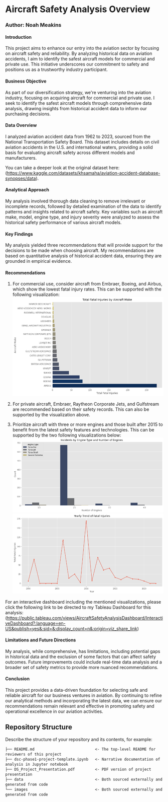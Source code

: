 # Aircraft Safety Analysis Overview

### Author: Noah Meakins

#### Introduction
This project aims to enhance our entry into the aviation sector by focusing on aircraft safety and reliability. By analyzing historical data on aviation accidents, I aim to identify the safest aircraft models for commercial and private use. This initiative underscores our commitment to safety and positions us as a trustworthy industry participant.

#### Business Objective
As part of our diversification strategy, we're venturing into the aviation industry, focusing on acquiring aircraft for commercial and private use. I seek to identify the safest aircraft models through comprehensive data analysis, drawing insights from historical accident data to inform our purchasing decisions.

#### Data Overview
I analyzed aviation accident data from 1962 to 2023, sourced from the National Transportation Safety Board. This dataset includes details on civil aviation accidents in the U.S. and international waters, providing a solid basis for evaluating aircraft safety across different models and manufacturers. 

You can take a deeper look at the original dataset here: (https://www.kaggle.com/datasets/khsamaha/aviation-accident-database-synopses/data). 

#### Analytical Approach
My analysis involved thorough data cleaning to remove irrelevant or incomplete records, followed by detailed examination of the data to identify patterns and insights related to aircraft safety. Key variables such as aircraft make, model, engine type, and injury severity were analyzed to assess the historical safety performance of various aircraft models.

#### Key Findings
My analysis yielded three recommendations that will provide support for the decisions to be made when choosing aircraft. My recommendations are based on quantitative analysis of historical accident data, ensuring they are grounded in empirical evidence.

#### Recommendations
1. For commercial use, consider aircraft from Embraer, Boeing, and Airbus, which show the lowest fatal injury rates. This can be supported with the following visualization: ![Bar Chart of Total Fatal Injuries by Aircraft Make](<images/Total Fatal Injuries by Aircraft Make.png>)

2. For private aircraft, Embraer, Raytheon Corporate Jets, and Gulfstream are recommended based on their safety records. This can also be supported by the visualization above. 

3. Prioritize aircraft with three or more engines and those built after 2015 to benefit from the latest safety features and technologies. This can be supported by the two following visualizations below: ![Incidents by Engine Type and Number of Engines](<images/Incidents by Engine Type and Number of Engines.png>) ![Trend of Fatal Injuries](<images/Yearly Trend of Fatal Injuries.png>)

For an interactive dashboard including the mentioned visualizations, please click the following link to be directed to my Tableau Dashboard for this analysis: (https://public.tableau.com/views/AircraftSafetyAnalysisDashboard/InteractiveDashboard?:language=en-US&publish=yes&:sid=&:display_count=n&:origin=viz_share_link) 

#### Limitations and Future Directions
My analysis, while comprehensive, has limitations, including potential gaps in historical data and the exclusion of some factors that can affect safety outcomes. Future improvements could include real-time data analysis and a broader set of safety metrics to provide more nuanced recommendations.

#### Conclusion
This project provides a data-driven foundation for selecting safe and reliable aircraft for our business ventures in aviation. By continuing to refine our analytical methods and incorporating the latest data, we can ensure our recommendations remain relevant and effective in promoting safety and operational excellence in our aviation activities.


## Repository Structure

Describe the structure of your repository and its contents, for example:

```
├── README.md                           <- The top-level README for reviewers of this project
├── dsc-phase1-project-template.ipynb   <- Narrative documentation of analysis in Jupyter notebook
├── DS_Project_Presentation.pdf         <- PDF version of project presentation
├── data                                <- Both sourced externally and generated from code
└── images                              <- Both sourced externally and generated from code
```